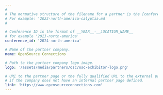 ```yaml
---
#
# The normative structure of the filename for a partner is the {conference_id}-partner-company-name.md
# For example: '2023-north-america-calyptia.md'
#

# Conference ID in the format of __YEAR__-__LOCATION_NAME__
# for example '2023-north-america'
conference_id: '2024-north-america'

# Name of the partner company.
name: OpenSource Connections

# Path to the partner company logo image.
logo: '/assets/media/partners/osc/osc-exhibitor-logo.png'

# URI to the partner page or the fully qualified URL to the external partner site
# if the company does not have an internal partner page defined.
link: 'https://www.opensourceconnections.com'
---
```

